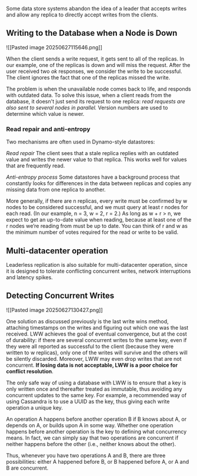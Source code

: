 Some data store systems abandon the idea of a leader that accepts writes and allow any replica to directly accept writes from the clients.

## Writing to the Database when a Node is Down

![[Pasted image 20250627115646.png]]

When the client sends a write request, it gets sent to all of the replicas. In our example, one of the replicas is down and will miss the request. After the user received two *ok* responses, we consider the write to be successful. The client ignores the fact that one of the replicas missed the write.

The problem is when the unavailable node comes back to life, and responds with outdated data.
To solve this issue, when a client reads from the database, it doesn't just send its request to one replica: *read requests are also sent to several nodes in parallel.* Version numbers are used to determine which value is newer.

### Read repair and anti-entropy

Two mechanisms are often used in Dynamo-style datastores:

*Read repair*
The client sees that a stale replica replies with an outdated value and writes the newer value to that replica. This works well for values that are frequently read.

*Anti-entropy process*
Some datastores have a background process that constantly looks for differences in the data between replicas and copies any missing data from one replica to another.


More generally, if there are n replicas, every write must be confirmed by w nodes to
be considered successful, and we must query at least r nodes for each read. (In our
example, n = 3, w = 2, r = 2.) As long as w + r > n, we expect to get an up-to-date
value when reading, because at least one of the r nodes we’re reading from must be
up to date. You can think of r and w as the minimum number of votes required
for the read or write to be valid.


## Multi-datacenter operation

Leaderless replication is also suitable for multi-datacenter operation, since it is designed to tolerate conflicting concurrent writes, network interruptions and latency spikes.

## Detecting Concurrent Writes

![[Pasted image 20250627130427.png]]

One solution as discussed previously is the last write wins method, attaching timestamps on the writes and figuring out which one was the last received. LWW achieves the goal of eventual convergence, but at the cost of durability: if there are several concurrent writes to the same key, even if they were all reported as successful to the client (because they were written to w replicas), only one of the writes will survive and the others will be silently discarded. Moreover, LWW may even drop writes that are not concurrent. **If losing data is not acceptable, LWW is a poor choice for conflict resolution**.

The only safe way of using a database with LWW is to ensure that a key is only written
once and thereafter treated as immutable, thus avoiding any concurrent updates
to the same key. For example, a recommended way of using Cassandra is to use a
UUID as the key, thus giving each write operation a unique key.

An operation A happens before another operation B if B knows about A, or depends
on A, or builds upon A in some way. Whether one operation happens before another
operation is the key to defining what concurrency means. In fact, we can simply say
that two operations are concurrent if neither happens before the other (i.e., neither
knows about the other).

Thus, whenever you have two operations A and B, there are three possibilities: either
A happened before B, or B happened before A, or A and B are concurrent.